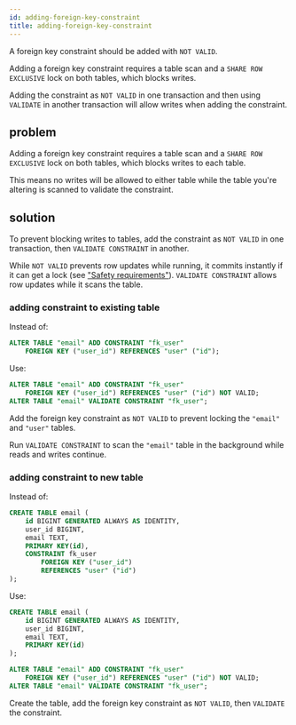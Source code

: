 ```yaml
---
id: adding-foreign-key-constraint
title: adding-foreign-key-constraint
---
```


A foreign key constraint should be added with `NOT VALID`.

Adding a foreign key constraint requires a table scan and a `SHARE ROW EXCLUSIVE` lock on both tables, which blocks writes.

Adding the constraint as `NOT VALID` in one transaction and then using
`VALIDATE` in another transaction will allow writes when adding the
constraint.

## problem

Adding a foreign key constraint requires a table scan and a `SHARE ROW EXCLUSIVE` lock on both tables, which blocks writes to each table.

This means no writes will be allowed to either table while the table you're altering is scanned to validate the constraint.

## solution

To prevent blocking writes to tables, add the constraint as `NOT VALID` in one transaction, then `VALIDATE CONSTRAINT` in another.

While `NOT VALID` prevents row updates while running, it commits instantly if it can get a lock (see ["Safety requirements"](./safe_migrations.md#safety-requirements)). `VALIDATE CONSTRAINT` allows row updates while it scans
the table.

### adding constraint to existing table

Instead of:

```sql
ALTER TABLE "email" ADD CONSTRAINT "fk_user"
    FOREIGN KEY ("user_id") REFERENCES "user" ("id");
```

Use:

```sql
ALTER TABLE "email" ADD CONSTRAINT "fk_user"
    FOREIGN KEY ("user_id") REFERENCES "user" ("id") NOT VALID;
ALTER TABLE "email" VALIDATE CONSTRAINT "fk_user";
```

Add the foreign key constraint as `NOT VALID` to prevent locking the `"email"` and `"user"` tables.

Run `VALIDATE CONSTRAINT` to scan the `"email"` table in the background while reads and writes continue.

### adding constraint to new table

Instead of:

```sql
CREATE TABLE email (
    id BIGINT GENERATED ALWAYS AS IDENTITY,
    user_id BIGINT,
    email TEXT,
    PRIMARY KEY(id),
    CONSTRAINT fk_user
        FOREIGN KEY ("user_id")
        REFERENCES "user" ("id")
);
```

Use:

```sql
CREATE TABLE email (
    id BIGINT GENERATED ALWAYS AS IDENTITY,
    user_id BIGINT,
    email TEXT,
    PRIMARY KEY(id)
);

ALTER TABLE "email" ADD CONSTRAINT "fk_user"
    FOREIGN KEY ("user_id") REFERENCES "user" ("id") NOT VALID;
ALTER TABLE "email" VALIDATE CONSTRAINT "fk_user";
```

Create the table, add the foreign key constraint as `NOT VALID`, then `VALIDATE` the constraint.
